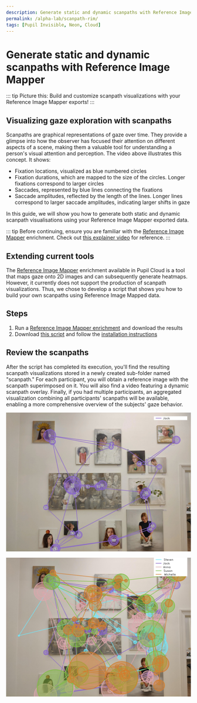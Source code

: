 ```yaml
---
description: Generate static and dynamic scanpaths with Reference Image Mapper
permalink: /alpha-lab/scanpath-rim/
tags: [Pupil Invisible, Neon, Cloud]
---
```


<script setup>
import TagLinks from '@components/TagLinks.vue'
</script>

# Generate static and dynamic scanpaths with Reference Image Mapper

<TagLinks :tags="$frontmatter.tags" />

<Youtube src="7V3X4XmbRAM"/>

::: tip
Picture this: Build and customize scanpath visualizations with your Reference Image Mapper exports!
:::

## Visualizing gaze exploration with scanpaths

Scanpaths are graphical representations of gaze over time. They provide a glimpse into how the observer has focused their attention on different aspects of a scene, making them a valuable tool for understanding a person's visual attention and perception. The video above illustrates this concept. It shows:

- Fixation locations, visualized as blue numbered circles
- Fixation durations, which are mapped to the size of the circles. Longer fixations correspond to larger circles
- Saccades, represented by blue lines connecting the fixations
- Saccade amplitudes, reflected by the length of the lines. Longer lines correspond to larger saccade amplitudes, indicating larger shifts in gaze

In this guide, we will show you how to generate both static and dynamic scanpath visualisations using your Reference
Image Mapper exported data.

::: tip
Before continuing, ensure you are familiar with the [Reference Image Mapper](https://docs-staging.pupil-labs.com/pupil-cloud/enrichments/reference-image-mapper/)
enrichment. Check out [this explainer video](https://www.youtube.com/watch?v=ygqzQEzUIS4&t=56s) for reference.
:::

## Extending current tools

The [Reference Image Mapper](https://docs-staging.pupil-labs.com/pupil-cloud/enrichments/reference-image-mapper/) enrichment available in Pupil Cloud is a tool that maps gaze onto
2D images and can subsequently generate heatmaps. However, it currently does not support the production of scanpath visualizations.
Thus, we chose to develop a script that shows you how to build your own scanpaths using Reference Image Mapped data.

## Steps

1. Run a [Reference Image Mapper enrichment](https://docs.pupil-labs.com/enrichments/reference-image-mapper/) and download the results
2. Download [this script](https://gist.github.com/elepl94/9f669c4d81e455cf2095957831219664) and follow the [installation instructions](https://gist.github.com/elepl94/9f669c4d81e455cf2095957831219664#installation)

## Review the scanpaths

<Youtube src="X43aTIRjwgQ"/>

After the script has completed its execution, you'll find the resulting scanpath visualizations stored in a newly created
sub-folder named "scanpath." For each participant, you will obtain a reference image with the scanpath superimposed on it.
You will also find a video featuring a dynamic scanpath overlay. Finally, if you had multiple participants, an aggregated
visualization combining all participants' scanpaths will be available, enabling a more comprehensive overview of the subjects'
gaze behavior.

![Jack Scanpath](./Jack_scanpath.jpeg)

![General Scanpath](./general_scanpath.jpeg)
